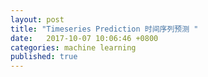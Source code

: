 ```yaml
---
layout: post
title: "Timeseries Prediction 时间序列预测 "
date:   2017-10-07 10:06:46 +0800
categories: machine learning
published: true
---
```


